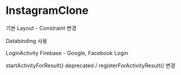 # InstagramClone
 
기본 Layout - Constraint 변경

Databinding 사용

LoginActivity
Firebase - Google, Facebook Login

startActivityForResult() deprecated / registerForActivityResult() 변경
